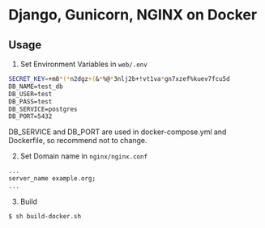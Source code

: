 # Django, Gunicorn, NGINX on Docker

## Usage

1. Set Environment Variables in `web/.env`

```bash
SECRET_KEY=+m8*(*n2dgz+(&*%@*3nlj2b+!vt1va*gn7xzef%kuev7fcu5d
DB_NAME=test_db
DB_USER=test
DB_PASS=test
DB_SERVICE=postgres
DB_PORT=5432
```

DB_SERVICE and DB_PORT are used in docker-compose.yml and Dockerfile, so recommend not to change.

2. Set Domain name in `nginx/nginx.conf`

```bash
...
server_name example.org;
...
```

3. Build

```bash
$ sh build-docker.sh
```